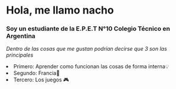<h1>Hola, me llamo nacho</h1>

<h3>Soy un estudiante de la E.P.E.T N°10 Colegio Técnico en Argentina</h3>

*Dentro de las cosas que me gustan podrían decirse que 3 son las principales*
<li>Primero: Aprender como funcionan las cosas de forma interna💡</li>
<li>Segundo: Francia🥈</li>
<li>Tercero: Los juegos 🎮</li>
